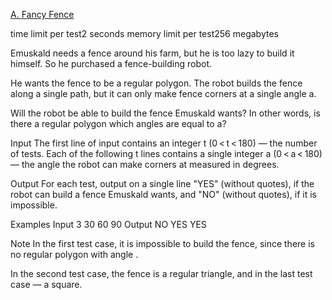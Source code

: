 [A. Fancy Fence](https://codeforces.com/problemset/problem/270/A)

time limit per test2 seconds
memory limit per test256 megabytes

Emuskald needs a fence around his farm, but he is too lazy to build it himself. So he purchased a fence-building robot.

He wants the fence to be a regular polygon. The robot builds the fence along a single path, but it can only make fence corners at a single angle a.

Will the robot be able to build the fence Emuskald wants? In other words, is there a regular polygon which angles are equal to a?

Input
The first line of input contains an integer t (0 < t < 180) — the number of tests. Each of the following t lines contains a single integer a (0 < a < 180) — the angle the robot can make corners at measured in degrees.

Output
For each test, output on a single line "YES" (without quotes), if the robot can build a fence Emuskald wants, and "NO" (without quotes), if it is impossible.

Examples
Input
3
30
60
90
Output
NO
YES
YES

Note
In the first test case, it is impossible to build the fence, since there is no regular polygon with angle .

In the second test case, the fence is a regular triangle, and in the last test case — a square.
